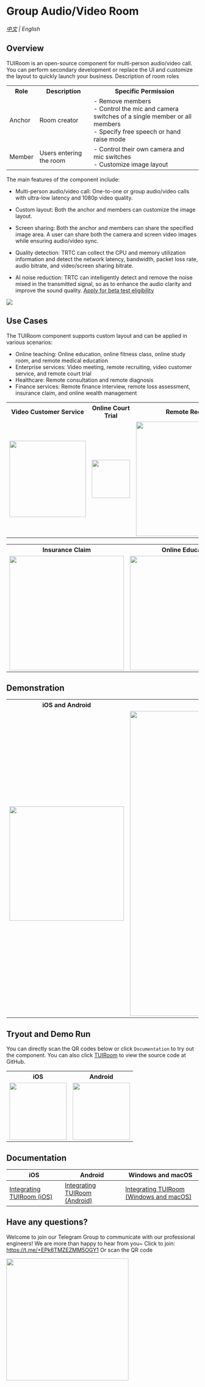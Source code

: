 # Group Audio/Video Room

_[中文](README.md) | English_

## Overview

TUIRoom is an open-source component for multi-person audio/video call. You can perform secondary development or replace the UI and customize the layout to quickly launch your business.
Description of room roles

<table>
<tr>
<th>Role</th><th>Description</th><th>Specific Permission</th>
</tr>
<tr>
<td>Anchor</td>

<td>Room creator</td>

<td>- Remove members<br/>- Control the mic and camera switches of a single member or all members<br/>- Specify free speech or hand raise mode</td>
</tr>
<td>Member</td>
<td>Users entering the room</td>
<td>- Control their own camera and mic switches<br/>- Customize image layout</td>

</tr>
</table>


The main features of the component include:

- Multi-person audio/video call: One-to-one or group audio/video calls with ultra-low latency and 1080p video quality.

- Custom layout: Both the anchor and members can customize the image layout.

- Screen sharing: Both the anchor and members can share the specified image area. A user can share both the camera and screen video images while ensuring audio/video sync.

- Quality detection: TRTC can collect the CPU and memory utilization information and detect the network latency, bandwidth, packet loss rate, audio bitrate, and video/screen sharing bitrate.

- AI noise reduction: TRTC can intelligently detect and remove the noise mixed in the transmitted signal, so as to enhance the audio clarity and improve the sound quality.
[Apply for beta test eligibility](https://cloud.tencent.com/apply/p/9q0qt0bg5l4)

<img src="https://qcloudimg.tencent-cloud.cn/raw/6548148ec6990bed6e7ffa8c421cca58.png">

## Use Cases

The TUIRoom component supports custom layout and can be applied in various scenarios:

- Online teaching: Online education, online fitness class, online study room, and remote medical education
- Enterprise services: Video meeting, remote recruiting, video customer service, and remote court trial
- Healthcare: Remote consultation and remote diagnosis
- Finance services: Remote finance interview, remote loss assessment, insurance claim, and online wealth management



<table>
<tr>
<th>Video Customer Service</th><th>Online Court Trial</th><th>Remote Recruiting</th><th >Remote Diagnosis</th>
</tr>
<tr>
<td><img style="width:200px;" src="https://imgcache.qq.com/operation/dianshi/other/kefu.76e05db571dbc496abe9f6b776c86c2824047cca.png" data-nonescope="true"></td>

<td><img style="width:100px;" src="https://imgcache.qq.com/operation/dianshi/other/tingsheng.dc3e4a14ce0b4135e44bca444d3b4b998b73ea94.webp" data-nonescope="true"></td>

<td><img style="width:300px;" src="https://imgcache.qq.com/operation/dianshi/other/zhaopin.9058bc65b94ea06b5d9b3926df836de5243c3988.png" data-nonescope="true"></td>

<td><img style="width:300px;" src="https://imgcache.qq.com/operation/dianshi/other/yiliao.72854345679a10152be490378b9dca4426bd454a.png" data-nonescope="true"></td>

</tr>
</table>


<table>
<tr>
<th>Insurance Claim</th><th>Online Education</th><th>Video Meeting</th><th >Remote Finance Interview</th>
</tr>
<tr>
<td><img style="width:300px;" src="https://imgcache.qq.com/operation/dianshi/other/baoxian.6e407da60713e0e6085bc45c740077918f63761c.png" data-nonescope="true"></td>

<td><img style="width:300px;" src="https://imgcache.qq.com/operation/dianshi/other/jiaoyu.c0baa1356cfe9397d7aad9647b5196d8fc57e937.png" data-nonescope="true"></td>

<td><img style="width:300px;" src="https://imgcache.qq.com/operation/dianshi/other/huiyi.49f80c476411e768dd0cdffd030519e3086bcf2e.png" data-nonescope="true"></td>

<td><img style="width:300px;" src="https://imgcache.qq.com/operation/dianshi/other/mianqian.2db594b6b392f61171e86d1168ca698ae73462bb.png" data-nonescope="true"></td>

</tr>
</table>


## Demonstration

<table>
<tr>
<th>iOS and Android</th><th>Windows and macOS</th>
</tr>
<tr>
<td><img style="width:300px;" src="https://imgcache.qq.com/operation/dianshi/other/TUIRoom_android.eb0d2a78455d5a9e86ca1c0505f35259728bf232.png" data-nonescope="true"></td>


<td><img style="width:800px;" src="https://imgcache.qq.com/operation/dianshi/other/tuiroomwindows.704c48031da2fd6e00837ae8e7475e7120c94743.png" data-nonescope="true"></td>

</tr>
</table>


## Tryout and Demo Run

You can directly scan the QR codes below or click `Documentation` to try out the component. You can also click [TUIRoom](https://github.com/tencentyun/TUIRoom) to view the source code at GitHub.
<table>
<tr>
<th>iOS</th><th>Android</th>
</tr>
<tr>
<td><img style="width:150px;" src="https://imgcache.qq.com/operation/dianshi/other/androiderercrcode.b8a053599ac9f16ccb0ad3328f1f015054170efe.png" data-nonescope="true"></td>

<td><img style="width:150px;" src="https://imgcache.qq.com/operation/dianshi/other/crcode_android.fa3232dcf5c64a5184c5e9e0357674c6b3b601ac.png" data-nonescope="true"></td>
</table>

## Documentation

| iOS                                                          | Android                                                      | Windows and macOS |
| ------------------------------------------------------------ | ------------------------------------------------------------ | ----------- |
| [Integrating TUIRoom (iOS)](https://www.tencentcloud.com/document/product/647/37284) | [Integrating TUIRoom (Android)](https://www.tencentcloud.com/document/product/647/37283) | [Integrating TUIRoom (Windows and macOS)](https://www.tencentcloud.com/document/product/647/44071) |


## Have any questions?
Welcome to join our Telegram Group to communicate with our professional engineers! We are more than happy to hear from you~
Click to join: https://t.me/+EPk6TMZEZMM5OGY1
Or scan the QR code

<img src="https://qcloudimg.tencent-cloud.cn/raw/9c67ed5746575e256b81ce5a60216c5a.jpg" width="320"/>

    